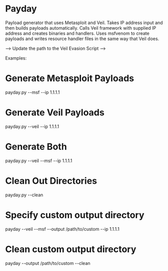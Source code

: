 # Payday
Payload generator that uses Metasploit and Veil. Takes IP address input and then builds payloads automatically.
Calls Veil framework with supplied IP address and creates binaries and handlers.
Uses msfvenom to create payloads and writes resource handler files in the same way that Veil does.

-->
Update the path to the Veil Evasion Script
-->


Examples:

# Generate Metasploit Payloads
payday.py --msf --ip 1.1.1.1

# Generate Veil Payloads
payday.py --veil --ip 1.1.1.1

# Generate Both
payday.py --veil --msf --ip 1.1.1.1

# Clean Out Directories
payday.py --clean

# Specify custom output directory
payday --veil --msf --output /path/to/custom --ip 1.1.1.1

# Clean custom output directory
payday --output /path/to/custom --clean

